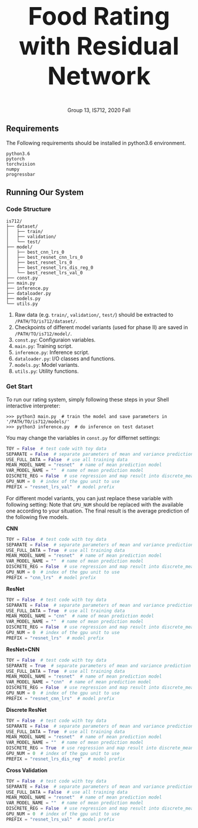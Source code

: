 <h1 style="font-size:50pt" align="center">Food Rating with Residual Network</h2>
<p align="center">Group 13, IS712, 2020 Fall</h2>


## Requirements

The Following requirements should be installed in python3.6 environment.
```
python3.6
pytorch
torchvision
numpy
progressbar
```

## Running Our System

### Code Structure
```
is712/
├── dataset/
│   ├── train/
│   ├── validation/
│   └── test/
├── model/
│   ├── best_cnn_lrs_0
│   ├── best_resnet_cnn_lrs_0
│   ├── best_resnet_lrs_0
│   ├── best_resnet_lrs_dis_reg_0
│   └── best_resnet_lrs_val_0
├── const.py
├── main.py
├── inference.py
├── dataloader.py
├── models.py
└── utils.py
```
1. Raw data (e.g. ```train/```, ```validation/```, ```test/```) should be extracted to ```/PATH/TO/is712/dataset/```.
2. Checkpoints of different model variants (used for phase II) are saved in ```/PATH/TO/is712/model/```.
3. ```const.py```: Configuraion variables.
4. ```main.py```: Training script.
5. ```inferemce.py```: Inference script.
6. ```dataloader.py```: I/O classes and functions.
7. ```models.py```: Model variants.
8. ```utils.py```: Utility functions.

### Get Start
To run our rating system, simply following these steps in your Shell interactive interpreter:
```shell
>>> python3 main.py  # train the model and save parameters in '/PATH/TO/is712/models/'
>>> python3 inference.py  # do inference on test dataset
```

You may change the variables in ```const.py``` for differnet settings:
```python
TOY = False  # test code with toy data
SEPARATE = False  # separate parameters of mean and variance prediction
USE_FULL_DATA = False  # use all training data
MEAN_MODEL_NAME = "resnet"  # name of mean prediction model
VAR_MODEL_NAME = ""  # name of mean prediction model
DISCRETE_REG = False  # use regression and map result into discrete_means/discrete_vars
GPU_NUM = 0  # index of the gpu unit to use
PREFIX = "resnet_lrs_val"  # model prefix
```

For different model variants, you can just replace these variable with following setting:
Note that ```GPU_NUM``` should be replaced with the available one according to your situation.
The final result is the average prediction of the following five models.

**CNN**
```python
TOY = False  # test code with toy data
SEPARATE = False  # separate parameters of mean and variance prediction
USE_FULL_DATA = True  # use all training data
MEAN_MODEL_NAME = "resnet"  # name of mean prediction model
VAR_MODEL_NAME = ""  # name of mean prediction model
DISCRETE_REG = False  # use regression and map result into discrete_means/discrete_vars
GPU_NUM = 0  # index of the gpu unit to use
PREFIX = "cnn_lrs"  # model prefix
```

**ResNet**
```python
TOY = False  # test code with toy data
SEPARATE = False  # separate parameters of mean and variance prediction
USE_FULL_DATA = True  # use all training data
MEAN_MODEL_NAME = "cnn"  # name of mean prediction model
VAR_MODEL_NAME = ""  # name of mean prediction model
DISCRETE_REG = False  # use regression and map result into discrete_means/discrete_vars
GPU_NUM = 0  # index of the gpu unit to use
PREFIX = "resnet_lrs"  # model prefix
```

**ResNet+CNN**
```python
TOY = False  # test code with toy data
SEPARATE = True  # separate parameters of mean and variance prediction
USE_FULL_DATA = True  # use all training data
MEAN_MODEL_NAME = "resnet"  # name of mean prediction model
VAR_MODEL_NAME = "cnn"  # name of mean prediction model
DISCRETE_REG = False  # use regression and map result into discrete_means/discrete_vars
GPU_NUM = 0  # index of the gpu unit to use
PREFIX = "resnet_cnn_lrs"  # model prefix
```

**Discrete ResNet**
```python
TOY = False  # test code with toy data
SEPARATE = False  # separate parameters of mean and variance prediction
USE_FULL_DATA = True  # use all training data
MEAN_MODEL_NAME = "resnet"  # name of mean prediction model
VAR_MODEL_NAME = ""  # name of mean prediction model
DISCRETE_REG = True  # use regression and map result into discrete_means/discrete_vars
GPU_NUM = 0  # index of the gpu unit to use
PREFIX = "resnet_lrs_dis_reg"  # model prefix
```

**Cross Validation**
```python
TOY = False  # test code with toy data
SEPARATE = False  # separate parameters of mean and variance prediction
USE_FULL_DATA = False  # use all training data
MEAN_MODEL_NAME = "resnet"  # name of mean prediction model
VAR_MODEL_NAME = ""  # name of mean prediction model
DISCRETE_REG = False  # use regression and map result into discrete_means/discrete_vars
GPU_NUM = 0  # index of the gpu unit to use
PREFIX = "resnet_lrs_val"  # model prefix
```

